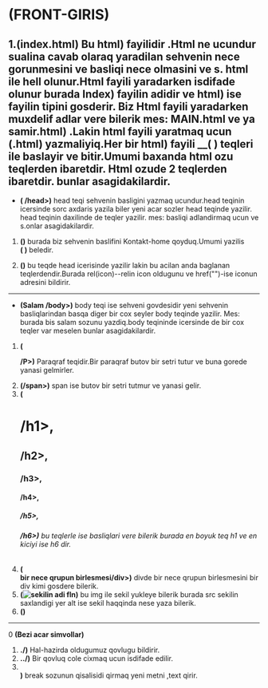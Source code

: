  #                                          __(FRONT-GIRIS)__

 1.__(index.html)__ Bu    __html)__ fayilidir .Html ne ucundur sualina cavab olaraq yaradilan sehvenin nece gorunmesini ve basliqi nece olmasini ve s. html ile hell olunur.Html fayili yaradarken isdifade olunur burada __Index)__ fayilin adidir ve __html)__ ise fayilin tipini gosderir. Biz Html fayili yaradarken muxdelif adlar vere bilerik mes: __MAIN.html ve ya samir.html)__ .Lakin html fayili yaratmaq ucun __(.html)__ yazmaliyiq.Her bir html) fayili __(<html> </html>) teqleri ile baslayir ve bitir.Umumi baxanda html ozu teqlerden ibaretdir. Html ozude 2 teqlerden ibaretdir. bunlar asagidakilardir.
----------------------------------------------------------------------------------------------------------------------------------------
 * __(<head> /head>)__ head teqi sehvenin basligini yazmaq ucundur.head teqinin icersinde sorc axdaris yazila biler yeni acar sozler head teqinde yazilir. head teqinin daxilinde de teqler yazilir. mes: basliqi adlandirmaq ucun ve s.onlar asagidakilardir.

 1. __(<title>Kontakhome </title>)__ burada  biz sehvenin baslifini Kontakt-home qoyduq.Umumi yazilis  
  __(<head><title>Kontakhome </title> </head>)__ beledir.

 2. __(<link rel="icon" href="">)__ bu teqde head icerisinde yazilir lakin bu acilan anda baglanan teqlerdendir.Burada rel(icon)--relin icon oldugunu ve href("")-ise iconun adresini bildirir.
 ---------------------------------------------------------------------------------------------------------------------------------------
 * __(<body>Salam /body>)__ body teqi ise sehveni govdesidir yeni sehvenin basliqlarindan basqa diger bir cox seyler body teqinde yazilir. Mes: burada bis salam sozunu yazdiq.body teqininde icersinde de bir cox teqler var meselen bunlar asagidakilardir.

1. __(<P> /P>)__ Paraqraf teqidir.Bir paraqraf butov bir setri tutur ve buna gorede yanasi gelmirler.
2. __(<span>/span>)__ span ise butov bir setri tutmur ve yanasi gelir. 
3. __(<h1>/h1>, <h2>/h2>, <h3>/h3>, <h4>/h4>, <h5>/h5>, <h6>/h6>)__  bu teqlerle ise basliqlari vere bilerik burada en boyuk teq h1 ve en kiciyi ise h6 dir.
4. __(<div>bir nece qrupun birlesmesi/div>)__ divde bir nece qrupun birlesmesini bir div kimi gosdere bilerik.
5. __(<img src="" alt="sekilin adi fln">)__ bu img ile sekil yukleye bilerik burada src sekilin saxlandigi yer alt ise sekil haqqinda nese yaza bilerik.
6. __()__
________________________________________________________________________________________________________________________________________
0                                                     __(Bezi acar simvollar)__

1. __./)__ Hal-hazirda oldugumuz qovlugu bildirir.
2. __../)__ Bir qovluq cole cixmaq ucun isdifade edilir.
3. __<br>)__ break sozunun qisalisidi qirmaq yeni metni ,text qirir.